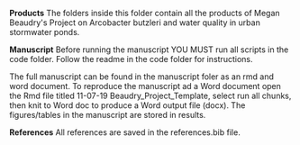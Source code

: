 __Products__
The folders inside this folder contain all the products of Megan Beaudry's Project on Arcobacter butzleri and water quality in urban stormwater ponds. 

__Manuscript__
Before running the manuscript YOU MUST run all scripts in the code folder. Follow the readme in the code folder for instructions.

The full manuscript can be found in the manuscript foler as an rmd and word document. To reproduce the manuscript ad a Word document open the Rmd file titled 11-07-19 Beaudry_Project_Template, select run all chunks, then knit to Word doc to produce a Word output file (docx). The figures/tables in the manuscript are stored in results. 

__References__
All references are saved in the references.bib file. 